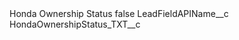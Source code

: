 <?xml version="1.0" encoding="UTF-8"?>
<CustomMetadata xmlns="http://soap.sforce.com/2006/04/metadata" xmlns:xsi="http://www.w3.org/2001/XMLSchema-instance" xmlns:xsd="http://www.w3.org/2001/XMLSchema">
    <label>Honda Ownership Status</label>
    <protected>false</protected>
    <values>
        <field>LeadFieldAPIName__c</field>
        <value xsi:type="xsd:string">HondaOwnershipStatus_TXT__c</value>
    </values>
</CustomMetadata>
